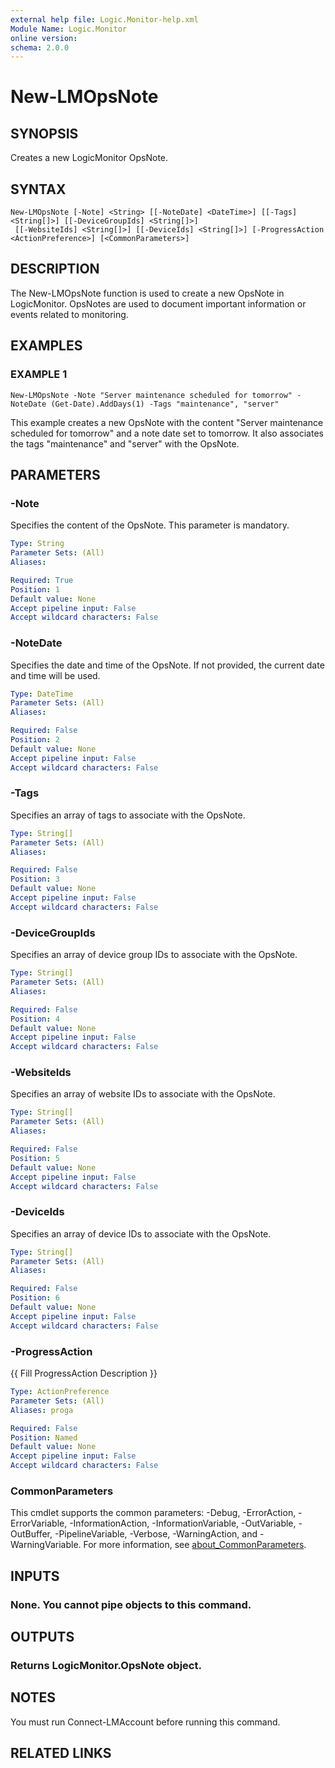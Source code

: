 ```yaml
---
external help file: Logic.Monitor-help.xml
Module Name: Logic.Monitor
online version:
schema: 2.0.0
---
```


# New-LMOpsNote

## SYNOPSIS
Creates a new LogicMonitor OpsNote.

## SYNTAX

```
New-LMOpsNote [-Note] <String> [[-NoteDate] <DateTime>] [[-Tags] <String[]>] [[-DeviceGroupIds] <String[]>]
 [[-WebsiteIds] <String[]>] [[-DeviceIds] <String[]>] [-ProgressAction <ActionPreference>] [<CommonParameters>]
```

## DESCRIPTION
The New-LMOpsNote function is used to create a new OpsNote in LogicMonitor.
OpsNotes are used to document important information or events related to monitoring.

## EXAMPLES

### EXAMPLE 1
```
New-LMOpsNote -Note "Server maintenance scheduled for tomorrow" -NoteDate (Get-Date).AddDays(1) -Tags "maintenance", "server"
```

This example creates a new OpsNote with the content "Server maintenance scheduled for tomorrow" and a note date set to tomorrow.
It also associates the tags "maintenance" and "server" with the OpsNote.

## PARAMETERS

### -Note
Specifies the content of the OpsNote.
This parameter is mandatory.

```yaml
Type: String
Parameter Sets: (All)
Aliases:

Required: True
Position: 1
Default value: None
Accept pipeline input: False
Accept wildcard characters: False
```

### -NoteDate
Specifies the date and time of the OpsNote.
If not provided, the current date and time will be used.

```yaml
Type: DateTime
Parameter Sets: (All)
Aliases:

Required: False
Position: 2
Default value: None
Accept pipeline input: False
Accept wildcard characters: False
```

### -Tags
Specifies an array of tags to associate with the OpsNote.

```yaml
Type: String[]
Parameter Sets: (All)
Aliases:

Required: False
Position: 3
Default value: None
Accept pipeline input: False
Accept wildcard characters: False
```

### -DeviceGroupIds
Specifies an array of device group IDs to associate with the OpsNote.

```yaml
Type: String[]
Parameter Sets: (All)
Aliases:

Required: False
Position: 4
Default value: None
Accept pipeline input: False
Accept wildcard characters: False
```

### -WebsiteIds
Specifies an array of website IDs to associate with the OpsNote.

```yaml
Type: String[]
Parameter Sets: (All)
Aliases:

Required: False
Position: 5
Default value: None
Accept pipeline input: False
Accept wildcard characters: False
```

### -DeviceIds
Specifies an array of device IDs to associate with the OpsNote.

```yaml
Type: String[]
Parameter Sets: (All)
Aliases:

Required: False
Position: 6
Default value: None
Accept pipeline input: False
Accept wildcard characters: False
```

### -ProgressAction
{{ Fill ProgressAction Description }}

```yaml
Type: ActionPreference
Parameter Sets: (All)
Aliases: proga

Required: False
Position: Named
Default value: None
Accept pipeline input: False
Accept wildcard characters: False
```

### CommonParameters
This cmdlet supports the common parameters: -Debug, -ErrorAction, -ErrorVariable, -InformationAction, -InformationVariable, -OutVariable, -OutBuffer, -PipelineVariable, -Verbose, -WarningAction, and -WarningVariable. For more information, see [about_CommonParameters](http://go.microsoft.com/fwlink/?LinkID=113216).

## INPUTS

### None. You cannot pipe objects to this command.
## OUTPUTS

### Returns LogicMonitor.OpsNote object.
## NOTES
You must run Connect-LMAccount before running this command.

## RELATED LINKS
